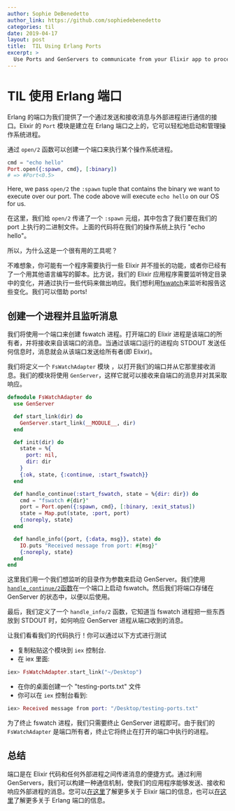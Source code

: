 ```yaml
---
author: Sophie DeBenedetto
author_link: https://github.com/sophiedebenedetto
categories: til
date: 2019-04-17
layout: post
title:  TIL Using Erlang Ports
excerpt: >
  Use Ports and GenServers to communicate from your Elixir app to processes running outside the Erlang VM.
---
```


# TIL 使用 Erlang 端口

Erlang 的端口为我们提供了一个通过发送和接收消息与外部进程进行通信的接口。Elixir 的 `Port` 模块是建立在 Erlang 端口之上的，它可以轻松地启动和管理操作系统进程。

通过 `open/2` 函数可以创建一个端口来执行某个操作系统进程。

```elixir
cmd = "echo hello"
Port.open({:spawn, cmd}, [:binary])
# => #Port<0.5>
```

Here, we pass `open/2` the `:spawn` tuple that contains the binary we want to execute over our port. The code above will execute `echo hello` on our OS for us.

在这里，我们给 `open/2` 传递了一个 `:spawn` 元组，其中包含了我们要在我们的 port 上执行的二进制文件。上面的代码将在我们的操作系统上执行 "echo hello"。

所以，为什么这是一个很有用的工具呢？

不难想象，你可能有一个程序需要执行一些 Elixir 并不擅长的功能，或者你已经有了一个用其他语言编写的脚本。比方说，我们的 Elixir 应用程序需要监听特定目录中的变化，并通过执行一些代码来做出响应。我们想利用[fswatch](https://github.com/emcrisostomo/fswatch)来监听和报告这些变化。我们可以借助 ports!
## 创建一个进程并且监听消息

我们将使用一个端口来创建 fswatch 进程。打开端口的 Elixir 进程是该端口的所有者，并将接收来自该端口的消息。当通过该端口运行的进程向 STDOUT 发送任何信息时，消息就会从该端口发送给所有者(即 Elixir)。

我们将定义一个 `FsWatchAdapter` 模块 ，以打开我们的端口并从它那里接收消息。我们的模块将使用 `GenServer`，这样它就可以接收来自端口的消息并对其采取响应。

```elixir
defmodule FsWatchAdapter do
  use GenServer

  def start_link(dir) do
    GenServer.start_link(__MODULE__, dir)
  end

  def init(dir) do
    state = %{
      port: nil,
      dir: dir
    }
    {:ok, state, {:continue, :start_fswatch}}
  end

  def handle_continue(:start_fswatch, state = %{dir: dir}) do
    cmd = "fswatch #{dir}"
    port = Port.open({:spawn, cmd}, [:binary, :exit_status])
    state = Map.put(state, :port, port)
    {:noreply, state}
  end

  def handle_info({port, {:data, msg}}, state) do
    IO.puts "Received message from port: #{msg}"
    {:noreply, state}
  end
end
```

这里我们用一个我们想监听的目录作为参数来启动 GenServer。我们使用[`handle_continue/2`函数](https://elixirschool.com/blog/til-genserver-handle-continue/)在一个端口上启动 fswatch。然后我们将端口存储在 GenServer 的状态中，以便以后使用。

最后，我们定义了一个 `handle_info/2` 函数，它知道当 fswatch 进程把一些东西放到 STDOUT 时，如何响应 GenServer 进程从端口收到的消息。

让我们看看我们的代码执行！你可以通过以下方式进行测试

* 复制粘贴这个模块到 `iex` 控制台.
* 在 iex 里面:

```elixir
iex> FsWatchAdapter.start_link("~/Desktop")
```

* 在你的桌面创建一个 "testing-ports.txt" 文件
* 你可以在 `iex` 控制台看到:

```elixir
iex> Received message from port: "/Desktop/testing-ports.txt"
```

为了终止 fswatch 进程，我们只需要终止 GenServer 进程即可。由于我们的 `FsWatchAdapter` 是端口所有者，终止它将终止在打开的端口中执行的进程。

## 总结

端口是在 Elixir 代码和任何外部进程之间传递消息的便捷方式。通过利用 GenServers，我们可以构建一种通信机制，使我们的应用程序能够发送、接收和响应外部进程的消息。您可以[在这里](https://hexdocs.pm/elixir/Port.html)了解更多关于 Elixir 端口的信息，也可以[在这里](http://erlang.org/doc/reference_manual/ports.html)了解更多关于 Erlang 端口的信息。
